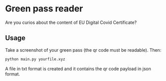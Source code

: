 # Green pass reader
Are you curios about the content of EU Digital Covid Certificate?

## Usage

Take a screenshot of your green pass (the qr code must be readable).
Then:

```bash
python main.py yourfile.xyz
```
A file in txt format is created and it contains the qr code payload in json format.
